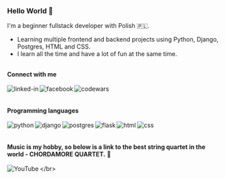 ### Hello World 🤪
I'm a beginner fullstack developer with Polish  🇵🇱. 
* Learning multiple frontend and backend projects using Python, Django, Postgres, HTML and CSS. 
* I learn all the time and have a lot of fun at the same time.

<br>**Connect with me**</br>
<br>[<img align="left" alt="linked-in" src="https://img.shields.io/badge/linkedin-%230077B5.svg?&style=for-the-badge&logo=linkedin&logoColor=white" />](https://www.linkedin.com/in/rafał-płoszański-78391513a)[<img align="left" alt="facebook" src="https://img.shields.io/badge/facebook-%231877F2.svg?&style=for-the-badge&logo=facebook&logoColor=white" />](https://www.facebook.com/rafalploszanski)[<img align="left" alt="codewars" src="https://img.shields.io/badge/codewars-B1361E?&style=for-the-badge&logo=codewars&logoColor=white" />](https://www.codewars.com/users/RafiRP)</br>
<br>
<br>**Programming languages**</br>
<br><img align="left" alt="python" src="https://img.shields.io/badge/python-3776AB?&style=for-the-badge&logo=python&logoColor=yellow" /><img align="left" alt="django" src="https://img.shields.io/badge/django-092E20?&style=for-the-badge&logo=django&logoColor=white" /><img align="left" alt="postgres" src="https://img.shields.io/badge/Postgres-4169E1?&style=for-the-badge&logo=PostgreSQL&logoColor=white"/><img align="left" alt="flask" src="https://img.shields.io/badge/flask-000000?&style=for-the-badge&logo=flask&logoColor=white"/><img align="left" alt="html" src="https://img.shields.io/badge/html-E34F26?&style=for-the-badge&logo=html5&logoColor=white"/><img align="left" alt="css" src="https://img.shields.io/badge/css-1572B6?&style=for-the-badge&logo=css3&logoColor=white"/></br>
<br>
<br>**Music is my hobby, so below is a link to the best string quartet in the world - CHORDAMORE QUARTET.** 🎻
<br>
<br>[<img align="left" alt="YouTube" src="https://img.shields.io/badge/My%20Playlist-YouTube-red?logo=youtube&style=social" />](https://youtube.com/playlist?list=PLKYuc2v8reDBzy94nhGqW2-0Ctt51zU2_)</br>
